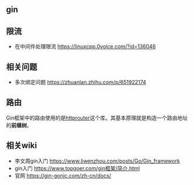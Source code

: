 ## gin



## 限流

- 在中间件处理限流 https://linuxcpp.0voice.com/?id=136046



## 相关问题

- 多次绑定问题 https://zhuanlan.zhihu.com/p/651922174



## 路由

Gin框架中的路由使用的是[httprouter](https://github.com/julienschmidt/httprouter)这个库。其基本原理就是构造一个路由地址的**前缀树**。

## 相关wiki

- 李文周gin入门 https://www.liwenzhou.com/posts/Go/Gin_framework
- gin入门 https://www.topgoer.com/gin框架/简介.html
- 官网 https://gin-gonic.com/zh-cn/docs/